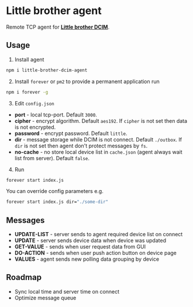 # Little brother agent

Remote TCP agent for **[Little brother DCIM](https://github.com/little-brother/little-brother-dcim)**. 

## Usage

1. Install agent
  ``` bash
  npm i little-brother-dcim-agent
  ```

2. Install `forever` or `pm2` to provide a permanent application run
  ``` bash
  npm i forever -g
  ```

3. Edit `config.json`

  * **port** - local tcp-port. Default `3000`.
  * **cipher** - encrypt algorithm. Default `aes192`. If `cipher` is not set then data is not encrypted. 
  * **password** - encrypt password. Default `little`.
  * **dir** - message storage while DCIM is not connect. Default `./outbox`. If `dir` is not set then agent don't protect messages by `fs`.
  * **no-cache** - no store local device list in `cache.json` (agent always wait list from server). Default `false`.

4. Run
  ``` bash
  forever start index.js
  ```

  You can override config parameters e.g.  
  ``` bash
  forever start index.js dir="./some-dir" 
  ```

## Messages

  * **UPDATE-LIST** - server sends to agent required device list on connect
  * **UPDATE** - server sends device data when device was updated
  * **GET-VALUE** - sends when user request data from GUI
  * **DO-ACTION** - sends when user push action button on device page
  * **VALUES** - agent sends new polling data grouping by device	

## Roadmap

  * Sync local time and server time on connect
  * Optimize message queue